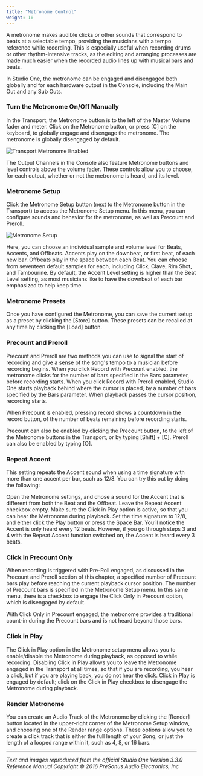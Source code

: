 ```yaml
---
title: "Metronome Control"
weight: 10
---
```


<!-- # Metronome Control -->

A metronome makes audible clicks or other sounds that correspond to beats at a selectable tempo, providing the musicians with a tempo reference while recording. This is especially useful when recording drums or other rhythm-intensive tracks, as the editing and arranging processes are made much easier when the recorded audio lines up with musical bars and beats.

In Studio One, the metronome can be engaged and disengaged both globally and for each hardware output in the Console, including the Main Out and any Sub Outs.

### Turn the Metronome On/Off Manually

In the Transport, the Metronome button is to the left of the Master Volume fader and meter. Click on the Metronome button, or press [C] on the keyboard, to globally engage and disengage the metronome. The metronome is globally disengaged by default.

![Transport Metronome Enabled](/images/TransportMetronomeEnabled_635x47.png)

The Output Channels in the Console also feature Metronome buttons and level controls above the volume fader. These controls allow you to choose, for each output, whether or not the metronome is heard, and its level.

### Metronome Setup

Click the Metronome Setup button (next to the Metronome button in the Transport) to access the Metronome Setup menu. In this menu, you can configure sounds and behavior for the metronome, as well as Precount and Preroll.

![Metronome Setup](/images/MetronomeSetup_384x382.png)

Here, you can choose an individual sample and volume level for Beats, Accents, and Offbeats. Accents play on the downbeat, or first beat, of each new bar. Offbeats play in the space between each Beat. You can choose from seventeen default samples for each, including Click, Clave, Rim Shot, and Tambourine. By default, the Accent Level setting is higher than the Beat Level setting, as most musicians like to have the downbeat of each bar emphasized to help keep time.

### Metronome Presets

Once you have configured the Metronome, you can save the current setup as a preset by clicking the [Store] button. These presets can be recalled at any time by clicking the [Load] button.

### Precount and Preroll

Precount and Preroll are two methods you can use to signal the start of recording and give a sense of the song's tempo to a musician before recording begins. When you click Record with Precount enabled, the metronome clicks for the number of bars specified in the Bars parameter, before recording starts. When you click Record with Preroll enabled, Studio One starts playback behind where the cursor is placed, by a number of bars specified by the Bars parameter. When playback passes the cursor position, recording starts.

When Precount is enabled, pressing record shows a countdown in the record button, of the number of beats remaining before recording starts.

Precount can also be enabled by clicking the Precount button, to the left of the Metronome buttons in the Transport, or by typing [Shift] + [C]. Preroll can also be enabled by typing [O].

### Repeat Accent

This setting repeats the Accent sound when using a time signature with more than one accent per bar, such as 12/8. You can try this out by doing the following:

Open the Metronome settings, and chose a sound for the Accent that is different from both the Beat and the Offbeat.
Leave the Repeat Accent checkbox empty.
Make sure the Click in Play option is active, so that you can hear the Metronome during playback.
Set the time signature to 12/8, and either click the Play button or press the Space Bar.
You’ll notice the Accent is only heard every 12 beats. However, if you go through steps 3 and 4 with the Repeat Accent function switched on, the Accent is heard every 3 beats.

### Click in Precount Only

When recording is triggered with Pre-Roll engaged, as discussed in the Precount and Preroll section of this chapter, a specified number of Precount bars play before reaching the current playback cursor position. The number of Precount bars is specified in the Metronome Setup menu. In this same menu, there is a checkbox to engage the Click Only in Precount option, which is disengaged by default.

With Click Only in Precount engaged, the metronome provides a traditional count-in during the Precount bars and is not heard beyond those bars.

### Click in Play

The Click in Play option in the Metronome setup menu allows you to enable/disable the Metronome during playback, as opposed to while recording. Disabling Click in Play allows you to leave the Metronome engaged in the Transport at all times, so that if you are recording, you hear a click, but if you are playing back, you do not hear the click. Click in Play is engaged by default; click on the Click in Play checkbox to disengage the Metronome during playback.

### Render Metronome

You can create an Audio Track of the Metronome by clicking the [Render] button located in the upper-right corner of the Metronome Setup window, and choosing one of the Render range options. These options allow you to create a click track that is either the full length of your Song, or just the length of a looped range within it, such as 4, 8, or 16 bars.

---

_Text and images reproduced from the official Studio One Version 3.3.0 Reference Manual_
_Copyright © 2016 PreSonus Audio Electronics, Inc_
